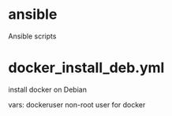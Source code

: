 # ansible
Ansible scripts

# docker_install_deb.yml

install docker on Debian

vars: dockeruser
non-root user for docker
